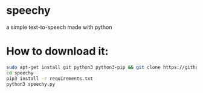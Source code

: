 # speechy
a simple text-to-speech made with python

# How to download it:

```sh
sudo apt-get install git python3 python3-pip && git clone https://github.com/NacreousDawn596/speechy
cd speechy
pip3 install -r requirements.txt
python3 speechy.py
```
